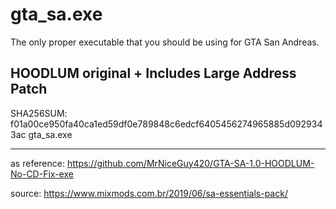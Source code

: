 # gta_sa.exe
The only proper executable that you should be using for GTA San Andreas.

HOODLUM original + Includes Large Address Patch
------------------------------------------------------------------------------------------------------------
SHA256SUM: f01a00ce950fa40ca1ed59df0e789848c6edcf6405456274965885d0929343ac gta_sa.exe


------------------------------------------------------------------------------------------------------------

as reference: https://github.com/MrNiceGuy420/GTA-SA-1.0-HOODLUM-No-CD-Fix-exe

source: https://www.mixmods.com.br/2019/06/sa-essentials-pack/

